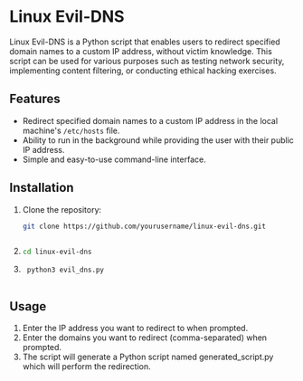 # Linux Evil-DNS

Linux Evil-DNS is a Python script that enables users to redirect specified domain names to a custom IP address, without victim knowledge. This script can be used for various purposes such as testing network security, implementing content filtering, or conducting ethical hacking exercises.

## Features

- Redirect specified domain names to a custom IP address in the local machine's `/etc/hosts` file.
- Ability to run in the background while providing the user with their public IP address.
- Simple and easy-to-use command-line interface.

## Installation

1. Clone the repository:

   ```bash
   git clone https://github.com/yourusername/linux-evil-dns.git



2.   ```bash
     cd linux-evil-dns


3.  ```bash
     python3 evil_dns.py



## Usage

1. Enter the IP address you want to redirect to when prompted.
2. Enter the domains you want to redirect (comma-separated) when prompted.
3. The script will generate a Python script named generated_script.py which will perform the redirection. 






